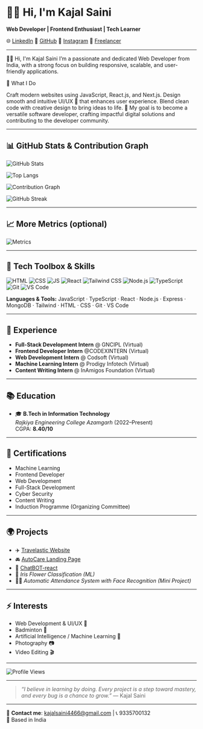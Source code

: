 # 👩‍💻 Hi, I'm Kajal Saini

**Web Developer | Frontend Enthusiast | Tech Learner**

🌐 [LinkedIn](https://www.linkedin.com/in/kajal-saini-849a9332a)
🐙 [GitHub](https://github.com/kajalsaini611)
📸 [Instagram](https://www.instagram.com/kj_saini_22.10/)
💼 [Freelancer](https://www.freelancer.in/u/kajalsaini4466)

---

👩‍💻 Hi, I'm Kajal Saini
I’m a passionate and dedicated Web Developer from India, with a strong focus on building responsive, scalable, and user-friendly applications.

🚀 What I Do

Craft modern websites using JavaScript, React.js, and Next.js.
Design smooth and intuitive UI/UX 🎨 that enhances user experience.
Blend clean code with creative design to bring ideas to life.
🚀 My goal is to become a versatile software developer, crafting impactful digital solutions and contributing to the developer community.

---

## 📊 GitHub Stats & Contribution Graph

<!-- GitHub overall stats card -->
![GitHub Stats](https://github-readme-stats.vercel.app/api?username=khushi23-crypto&show_icons=true&count_private=true&theme=blue)

<!-- Top languages used -->
![Top Langs](https://github-readme-stats.vercel.app/api/top-langs/?username=khushi23-crypto&layout=compact&theme=blue)

<!-- Contribution graph -->
![Contribution Graph](https://activity-graph.herokuapp.com/graph?username=khushi23-crypto&theme=blue&hide_border=true&area=true)

<!-- Streaks -->
![GitHub Streak](https://github-readme-streak-stats.herokuapp.com/?user=khushi23-crypto&theme=blue&hide_border=true)

---

## 📈 More Metrics (optional)
<!-- Example: extra stats like commits, prs, issues — provided by the same service family -->
![Metrics](https://github-readme-stats.vercel.app/api?username=khushi23-crypto&show_icons=true&theme=blue&count_private=true&include_all_commits=true&hide_title=true)

---

## 🚀 Tech Toolbox & Skills

![HTML](https://img.shields.io/badge/-HTML5-ff6a00?logo=html5&logoColor=white)
![CSS](https://img.shields.io/badge/-CSS3-1572B6?logo=css3&logoColor=white)
![JS](https://img.shields.io/badge/-JavaScript-F7DF1E?logo=javascript&logoColor=black)
![React](https://img.shields.io/badge/-React-20232A?logo=react&logoColor=61DAFB)
![Tailwind CSS](https://img.shields.io/badge/-Tailwind_CSS-06B6D4?logo=tailwind-css&logoColor=white)
![Node.js](https://img.shields.io/badge/-Node.js-339933?logo=node.js&logoColor=white)
![TypeScript](https://img.shields.io/badge/-TypeScript-3178C6?logo=typescript&logoColor=white)
![Git](https://img.shields.io/badge/-Git-F05032?logo=git&logoColor=white)
![VS Code](https://img.shields.io/badge/-VS_Code-007ACC?logo=visual-studio-code&logoColor=white)

**Languages & Tools:** JavaScript · TypeScript · React · Node.js · Express · MongoDB · Tailwind · HTML · CSS · Git · VS Code

---

## 💼 Experience
- **Full-Stack Development Intern** @ GNCIPL (Virtual)
- **Frontend Developer Intern** @CODEXINTERN (Virtual)
- **Web Development Intern** @ Codsoft (Virtual)  
- **Machine Learning Intern** @ Prodigy Infotech (Virtual) 
- **Content Writing Intern** @ InAmigos Foundation (Virtual)

---

## 📚 Education

- 🎓 **B.Tech in Information Technology**  
  *Rajkiya Engineering College Azamgarh* (2022–Present)  
  CGPA: **8.40/10**

---

## 🌟 Certifications

- Machine Learning
- Frontend Developer
- Web Development
- Full-Stack Development
- Cyber Security  
- Content Writing  
- Induction Programme (Organizing Committee)  

---

## 🌍 Projects

- ✈️ [Travelastic Website](https://top-jqy5-lp3587269s-projects.vercel.app/)  
- 🚘 [AutoCare Landing Page](https://shimmering-semifreddo-73845c.netlify.app/)
- 💬 [ChatBOT-react](https://chat-bot-react-tau.vercel.app/)
- 🌸 *Iris Flower Classification (ML)*  
- 🧑‍💼 *Automatic Attendance System with Face Recognition (Mini Project)*

---

## ⚡ Interests

- Web Development & UI/UX 🎨
- Badminton 🏸    
- Artificial Intelligence / Machine Learning 🤖  
- Photography 📷  
- Video Editing 🎬  

---

![Profile Views](https://komarev.com/ghpvc/?username=khushi23-crypto&color=blue)

---

> *“I believe in learning by doing. Every project is a step toward mastery, and every bug is a chance to grow.”* — Kajal Saini

---

📩 **Contact me**: kajalsaini4466@gmail.com | 📞 9335700132  
📍 Based in India
